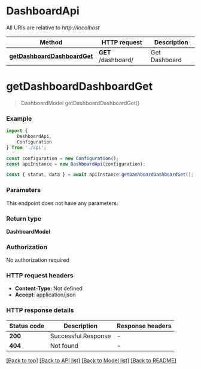 # DashboardApi

All URIs are relative to *http://localhost*

|Method | HTTP request | Description|
|------------- | ------------- | -------------|
|[**getDashboardDashboardGet**](#getdashboarddashboardget) | **GET** /dashboard/ | Get Dashboard|

# **getDashboardDashboardGet**
> DashboardModel getDashboardDashboardGet()


### Example

```typescript
import {
    DashboardApi,
    Configuration
} from './api';

const configuration = new Configuration();
const apiInstance = new DashboardApi(configuration);

const { status, data } = await apiInstance.getDashboardDashboardGet();
```

### Parameters
This endpoint does not have any parameters.


### Return type

**DashboardModel**

### Authorization

No authorization required

### HTTP request headers

 - **Content-Type**: Not defined
 - **Accept**: application/json


### HTTP response details
| Status code | Description | Response headers |
|-------------|-------------|------------------|
|**200** | Successful Response |  -  |
|**404** | Not found |  -  |

[[Back to top]](#) [[Back to API list]](../README.md#documentation-for-api-endpoints) [[Back to Model list]](../README.md#documentation-for-models) [[Back to README]](../README.md)

